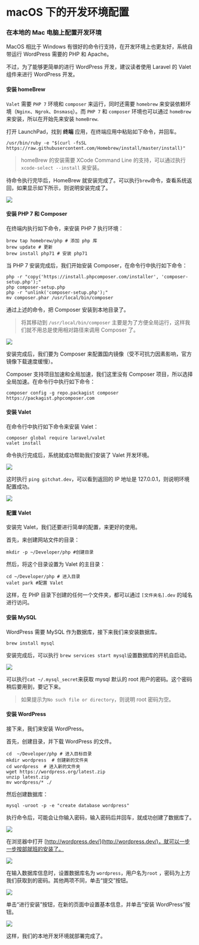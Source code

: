 # macOS 下的开发环境配置

### 在本地的 Mac 电脑上配置开发环境

MacOS 相比于 Windows 有很好的命令行支持，在开发环境上也更友好，系统自带运行 WordPress 需要的 PHP 和 Apache。

不过，为了能够更简单的进行 WordPress 开发，建议读者使用 Laravel 的 Valet 组件来进行 WordPress 开发。

#### 安装 homeBrew

`Valet` 需要 `PHP 7` 环境和 `composer` 来运行，同时还需要 `homebrew` 来安装依赖环境（`Nginx`、`Ngrok`、`Dnsmasq`）。而 `PHP 7` 和 `composer` 环境也可以通过 `homeBrew` 来安装，所以在开始先来安装 `homeBrew`.

打开 LaunchPad，找到 **终端** 应用，在终端应用中粘贴如下命令，并回车。

```
/usr/bin/ruby -e "$(curl -fsSL https://raw.githubusercontent.com/Homebrew/install/master/install)"
```

> homeBrew 的安装需要 XCode Command Line 的支持，可以通过执行 `xcode-select --install` 来安装。

待命令执行完毕后，HomeBrew 就安装完成了。可以执行`brew`命令，查看系统返回，如果显示如下所示，则说明安装完成了。

![](https://ws4.sinaimg.cn/large/006tNc79gy1flhni0zn9oj30hk0iwdg6.jpg)

#### 安装 PHP 7 和 Composer 

在终端内执行如下命令，来安装 PHP 7 执行环境：

```
brew tap homebrew/php # 添加 php 库
brew update # 更新
brew install php71 # 安装 php71
```

当 PHP 7 安装完成后，我们开始安装 Composer，在命令行中执行如下命令：

```
php -r "copy('https://install.phpcomposer.com/installer', 'composer-setup.php');"
php composer-setup.php
php -r "unlink('composer-setup.php');"
mv composer.phar /usr/local/bin/composer
```

通过上述的命令，把 Composer 安装到本地目录了。

> 将其移动到 `/usr/local/bin/composer` 主要是为了方便全局运行，这样我们就不用总是使用相对路径来调用 Composer 了。

![](https://ws3.sinaimg.cn/large/006tNc79gy1flhnnr65wkj318s0i6mxr.jpg)

安装完成后，我们要为 Composer 来配置国内镜像（受不可抗力因素影响，官方镜像下载速度缓慢）。

Composer 支持项目加速和全局加速，我们这里没有 Composer 项目，所以选择全局加速。在命令行中执行如下命令：

```
composer config -g repo.packagist composer https://packagist.phpcomposer.com
```

#### 安装 Valet

在命令行中执行如下命令来安装 Valet：

```
composer global require laravel/valet
valet install
```

命令执行完成后，系统就成功帮助我们安装了 Valet 开发环境。

![](https://ws2.sinaimg.cn/large/006tNc79gy1flhnwbehhej30us0bwq3f.jpg)

这时执行 `ping gitchat.dev`，可以看到返回的 IP 地址是 127.0.0.1，则说明环境配置成功。

![](https://ws3.sinaimg.cn/large/006tNc79gy1flhnxsg1u6j30vm0cwt9j.jpg)

#### 配置 Valet 

安装完 Valet，我们还要进行简单的配置，来更好的使用。

首先，来创建网站文件的目录：

```
mkdir -p ~/Developer/php #创建目录
```

然后，将这个目录设置为 Valet 的主目录：

```
cd ~/Developer/php # 进入目录
valet park #配置 Valet
```

这样，在 PHP 目录下创建的任何一个文件夹，都可以通过 `[文件夹名].dev` 的域名进行访问。

#### 安装 MySQL

WordPress 需要 MySQL 作为数据库，接下来我们来安装数据库。

```
brew install mysql
```

安装完成后，可以执行 `brew services start mysql`设置数据库的开机自启动。

![](https://ws4.sinaimg.cn/large/006tNc79gy1flho3k8kjkj31900xgq49.jpg)

可以执行`cat ~/.mysql_secret`来获取 mysql 默认的 root 用户的密码。这个密码稍后要用到，要记下来。

> 如果提示为`No such file or directory`，则说明 root 密码为空。

#### 安装 WordPress

接下来，我们来安装 WordPress。

首先，创建目录，并下载 WordPress 的文件。

```
cd  ~/Developer/php # 进入目标目录
mkdir wordpress  # 创建新的文件夹
cd wordpress  # 进入新的文件夹
wget https://wordpress.org/latest.zip
unzip latest.zip
mv wordpress/* ./
```

然后创建数据库：

```
mysql -uroot -p -e "create database wordpress" 
```

执行命令后，可能会让你输入密码，输入密码后并回车，就成功创建了数据库了。

![](https://ws4.sinaimg.cn/large/006tNc79gy1flhohgy4i8j30y00j40t3.jpg)

在浏览器中打开 [http://wordpress.dev/](http://wordpress.dev/)，就可以一步一步按部就班的安装了。

![](https://ws4.sinaimg.cn/large/006tNc79gy1flhonqwagtj31ak0wkmyf.jpg)

在输入数据库信息时，设置数据库名为 `wordpress`，用户名为`root` ，密码为上方我们获取到的密码。其他两项不同，单击“提交”按钮。

![](https://ws1.sinaimg.cn/large/006tNc79gy1flhoqakavcj316c0fs0t1.jpg)

单击“进行安装”按钮，在新的页面中设置基本信息，并单击“安装 WordPress”按钮。

![](https://ws4.sinaimg.cn/large/006tNc79gy1flhor2kkawj317m0vs3zx.jpg)

这样，我们的本地开发环境就部署完成了。
